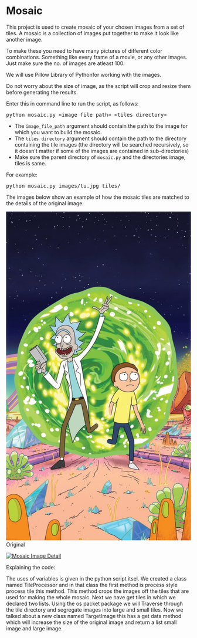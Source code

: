 # Mosaic

This project is used to create mosaic of your chosen images from a set of tiles.
A mosaic is a collection of images put together to make it look like another image. 

To make these you need to have many pictures of different color combinations. Something like every frame of a movie, or any other images.
Just make sure the no. of images are atleast 100.

We will use Pillow Library of Pythonfor working with the images.

Do not worry about the size of image, as the script will crop and resize them before generating the results.

Enter this in command line to run the script, as follows:

<pre>python mosaic.py &lt;image_file_path&gt; &lt;tiles_directory&gt;
</pre>

*   The `image_file_path` argument should contain the path to the image for which you want to build the mosaic.
*   The `tiles directory` argument should contain the path to the directory containing the tile images (the directory will be searched recursively, so it doesn't matter if some of the images are contained in sub-directories)
*   Make sure the parent directory of ```mosaic.py``` and the directories image, tiles is same.

For example:

<pre>python mosaic.py images/tu.jpg tiles/
</pre>

The images below show an example of how the mosaic tiles are matched to the details of the original image:

![Mosaic Image](rick-morty/images/tu.jpg)  
<span class="smallText">Original</span>

[![Mosaic Image Detail](rick-morty/ouput.png)](rick-morty/result/result.jpeg)  


Explaining the code:

The uses of variables is given in the python script itsel.
We created a class named TileProcessor and in that class the first method is process style process tile this method. This method crops the images off the tiles that are used for making the whole mosaic.
Next we have get tiles in which we declared two lists. Using the os packet package we will Traverse through the tile directory and segregate images into large and small tiles. Now we talked about a new class named TargetImage this has a get data method which will increase the size of the original image and return a list small image and large image. 
